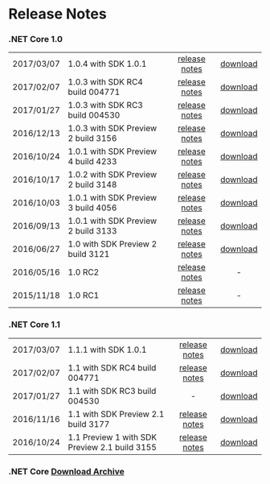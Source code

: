 # Release Notes

### .NET Core 1.0

| |   | | |
| :-- | :-- | :--: | :--: |
| 2017/03/07 | 1.0.4 with SDK 1.0.1     | [release notes](1.0/1.0.4.md) | [download](https://github.com/dotnet/core/blob/master/release-notes/download-archives/1.0.4-download.md) |
| 2017/02/07 | 1.0.3 with SDK RC4 build 004771     | [release notes](1.0/1.0.3-SDK-RC4.md) | [download](download-archives/rc4-download.md) |
| 2017/01/27 | 1.0.3 with SDK RC3 build 004530     | [release notes](1.0/1.0.3.md) | [download](download-archives/rc3-download.md) |
| 2016/12/13 | 1.0.3 with SDK Preview 2 build 3156 | [release notes](https://github.com/dotnet/core/blob/master/release-notes/1.0/1.0.3.md) | [download](download-archives/1.0.3-preview2-download.md) |
| 2016/10/24 | 1.0.1 with SDK Preview 4 build 4233 | [release notes]() | [download](download-archives/preview4-download.md) |
| 2016/10/17 | 1.0.2 with SDK Preview 2 build 3148 | [release notes](https://github.com/dotnet/core/releases/tag/1.0.2) | [download](download-archives/1.0.2-preview2-download.md) |
| 2016/10/03 | 1.0.1 with SDK Preview 3 build 4056 | [release notes](https://github.com/dotnet/cli/releases/tag/v1.0.0-preview3-004056) | [download](download-archives/preview3-download.md) |
| 2016/09/13 | 1.0.1 with SDK Preview 2 build 3133 | [release notes](1.0/1.0.1-release-notes.md) |  [download](download-archives/1.0.1-preview2-download.md) |
| 2016/06/27 | 1.0 with SDK Preview 2 build 3121 | [release notes](1.0/1.0.0.md) | [download](download-archives/1.0-preview2-download.md) |
| 2016/05/16 | 1.0 RC2 | [release notes](1.0/Release-Notes-RC2.md) | - |
| 2015/11/18 | 1.0 RC1 | [release notes](1.0/Release-Notes-RC1.md) | - |

### .NET Core 1.1

| | | | |
| --: | :-- | :--: | :--: |
| 2017/03/07 | 1.1.1 with SDK 1.0.1     | [release notes](1.1/1.1.1.md) | [download](https://github.com/dotnet/core/blob/master/release-notes/download-archives/1.1.1-download.md) |
| 2017/02/07 | 1.1 with SDK RC4 build 004771       | [release notes](1.0/1.0.3-SDK-RC4.md) | [download](download-archives/rc4-download.md) |
| 2017/01/27 | 1.1 with SDK RC3 build 004530       | - | [download](download-archives/rc3-download.md) |
| 2016/11/16 | 1.1 with SDK Preview 2.1 build 3177 | [release notes](https://github.com/dotnet/core/blob/master/release-notes/1.1/1.1.md) | [download](download-archives/1.1-preview2.1-download.md) |
| 2016/10/24 | 1.1 Preview 1 with SDK Preview 2.1 build 3155 | [release notes](1.1/1.1.0-preview1.md) | [download](download-archives/preview-download.md) |

### .NET Core [Download Archive](download-archive.md)

